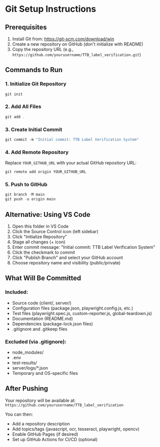 # Git Setup Instructions

## Prerequisites
1. Install Git from: https://git-scm.com/download/win
2. Create a new repository on GitHub (don't initialize with README)
3. Copy the repository URL (e.g., `https://github.com/yourusername/TTB_label_verification.git`)

## Commands to Run

### 1. Initialize Git Repository
```powershell
git init
```

### 2. Add All Files
```powershell
git add .
```

### 3. Create Initial Commit
```powershell
git commit -m "Initial commit: TTB Label Verification System"
```

### 4. Add Remote Repository
Replace `YOUR_GITHUB_URL` with your actual GitHub repository URL:
```powershell
git remote add origin YOUR_GITHUB_URL
```

### 5. Push to GitHub
```powershell
git branch -M main
git push -u origin main
```

## Alternative: Using VS Code
1. Open this folder in VS Code
2. Click the Source Control icon (left sidebar)
3. Click "Initialize Repository"
4. Stage all changes (+ icon)
5. Enter commit message: "Initial commit: TTB Label Verification System"
6. Click the checkmark to commit
7. Click "Publish Branch" and select your GitHub account
8. Choose repository name and visibility (public/private)

## What Will Be Committed

### Included:
- Source code (client/, server/)
- Configuration files (package.json, playwright.config.js, etc.)
- Test files (playwright.spec.js, custom-reporter.js, global-teardown.js)
- Documentation (README.md)
- Dependencies (package-lock.json files)
- .gitignore and .gitkeep files

### Excluded (via .gitignore):
- node_modules/
- .env
- test-results/
- server/logs/*.json
- Temporary and OS-specific files

## After Pushing

Your repository will be available at:
`https://github.com/yourusername/TTB_label_verification`

You can then:
- Add a repository description
- Add topics/tags (javascript, ocr, tesseract, playwright, opencv)
- Enable GitHub Pages (if desired)
- Set up GitHub Actions for CI/CD (optional)
